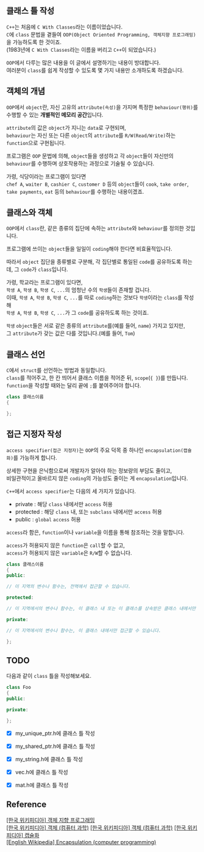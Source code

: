 ## 클래스 틀 작성

`C++`는 처음에 `C With Classes`라는 이름이었습니다.   
`C`에 `class` 문법을 곁들여 `OOP(Object Oriented Programming, 객체지향 프로그래밍)`을 가능하도록 한 것이죠.   
(1983년에 `C With Classes`라는 이름을 버리고 `C++`이 되었습니다.)

`OOP`에서 다루는 많은 내용을 이 글에서 설명하기는 내용이 방대합니다.   
여러분이 `class`를 쉽게 작성할 수 있도록 몇 가지 내용만 소개하도록 하겠습니다.

## 객체의 개념

`OOP`에서 `object`란, 자신 고유의 `attribute(속성)`을 가지며 특정한 `behaviour(행위)`를 수행할 수 있는 **개별적인 메모리 공간**입니다.

`attribute`의 값은 `object`가 지니는 `data`로 구현되며,    
`behaviour`는 자신 또는 다른 `object`의 `attribute`를 `R/W(Read/Write)`하는 `function`으로 구현됩니다.

프로그램은 `OOP` 문법에 의해, `object`들을 생성하고 각 `object`들이 자신만의 `behaviour`를 수행하며 상호작용하는 과정으로 기술될 수 있습니다.

가령, 식당이라는 프로그램이 있다면   
`chef A`, `waiter B`, `cashier C`, `customer D` 등의 `object`들이 `cook`, `take order`, `take payments`, `eat` 등의 `behaviour`를 수행하는 내용이겠죠.   

## 클래스와 객체

`OOP`에서 `class`란, 같은 종류의 집단에 속하는 `attribute`와 `behaviour`를 정의한 것입니다.

프로그램에 쓰이는 `object`들을 일일이 `coding`해야 한다면 비효율적입니다.

따라서 `object` 집단을 종류별로 구분해, 각 집단별로 통일된 `code`를 공유하도록 하는데, 그 `code`가 `class`입니다.

가령, 학교라는 프로그램이 있다면,   
`학생 A`, `학생 B`, `학생 C`, `...`의 엄청난 수의 `학생`들이 존재할 겁니다.   
이때, `학생 A`, `학생 B`, `학생 C`, `...`를 따로 `coding`하는 것보다 `학생`이라는 `class`를 작성해   
`학생 A`, `학생 B`, `학생 C`, `...`가 그 `code`를 공유하도록 하는 것이죠.

`학생` `object`들은 서로 같은 종류의 `attribute`를(예를 들어, `name`) 가지고 있지만,   
그 `attribute`가 갖는 값은 다를 것입니다.(예를 들어, `Tom`)

## 클래스 선언

`C`에서 `struct`를 선언하는 방법과 동일합니다.   
`class`를 적어주고, 한 칸 띄어서 클래스 이름을 적어준 뒤, `scope`(`{ }`)를 만듭니다.   
`function`을 작성할 때와는 달리 끝에 `;`를 붙여주어야 합니다.

```cpp
class 클래스이름
{

};
```

## 접근 지정자 작성

`access specifier(접근 지정자)`는 `OOP`의 주요 덕목 중 하나인 `encapsulation(캡슐화)`를 가능하게 합니다.

상세한 구현을 은닉함으로써 개발자가 알아야 하는 정보량의 부담도 줄이고,   
비일관적이고 올바르지 않은 `coding`의 가능성도 줄이는 게 `encapsulation`입니다.

`C++`에서 `access specifier`는 다음의 세 가지가 있습니다.

- private : 해당 `class` 내에서만 `access` 허용
- protected : 해당 `class` 내, 또는 `subclass` 내에서만 `access` 허용
- public : `global` `access` 허용

`access`라 함은, `function`이나 `variable`을 이름을 통해 참조하는 것을 말합니다.

`access`가 허용되지 않은 `function`은 `call`할 수 없고,   
`access`가 허용되지 않은 `variable`은 `R/W`할 수 없습니다.

```cpp
class 클래스이름
{
public:

// 이 지역의 변수나 함수는, 전역에서 접근할 수 있습니다.

protected:

// 이 지역에서의 변수나 함수는, 이 클래스 내 또는 이 클래스를 상속받은 클래스 내에서만 접근할 수 있습니다.

private:

// 이 지역에서의 변수나 함수는, 이 클래스 내에서만 접근할 수 있습니다.

};
```

## TODO

다음과 같이 `class` 틀을 작성해보세요.
```cpp
class Foo
{
public:

private:

};
```

- [X] my_unique_ptr.h에 클래스 틀 작성
- [X] my_shared_ptr.h에 클래스 틀 작성
- [X] my_string.h에 클래스 틀 작성
- [X] vec.h에 클래스 틀 작성
- [X] mat.h에 클래스 틀 작성


## Reference

[\[한국 위키피디아\] 객체 지향 프로그래밍](https://ko.wikipedia.org/wiki/%EA%B0%9D%EC%B2%B4_%EC%A7%80%ED%96%A5_%ED%94%84%EB%A1%9C%EA%B7%B8%EB%9E%98%EB%B0%8D)   
[\[한국 위키피디아\] 객체 (컴퓨터 과학)](https://ko.wikipedia.org/wiki/%EA%B0%9D%EC%B2%B4_(%EC%BB%B4%ED%93%A8%ED%84%B0_%EA%B3%BC%ED%95%99))   
[\[한국 위키피디아\] 객체 (컴퓨터 과학)](https://ko.wikipedia.org/wiki/%ED%81%B4%EB%9E%98%EC%8A%A4_(%EC%BB%B4%ED%93%A8%ED%84%B0_%ED%94%84%EB%A1%9C%EA%B7%B8%EB%9E%98%EB%B0%8D))   
[\[한국 위키피디아\] 캡슐화](https://ko.wikipedia.org/wiki/%EC%BA%A1%EC%8A%90%ED%99%94)   
[\[English Wikipedia\] Encapsulation (computer programming)](https://en.wikipedia.org/wiki/Encapsulation_(computer_programming))
